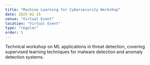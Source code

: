 ```yaml
---
title: "Machine Learning for Cybersecurity Workshop"
date: 2025-02-15
venue: "Virtual Event"
location: "Virtual Event"
type: "regular"
order: 5
---
```


Technical workshop on ML applications in threat detection, covering supervised learning techniques for malware detection and anomaly detection systems.
